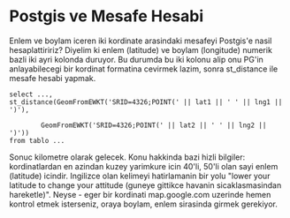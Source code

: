 # Postgis ve Mesafe Hesabi

Enlem ve boylam iceren iki kordinate arasindaki mesafeyi Postgis'e
nasil hesaplattiririz? Diyelim ki enlem (latitude) ve boylam
(longitude) numerik bazli iki ayri kolonda duruyor. Bu durumda bu iki
kolonu alip onu PG'in anlayabilecegi bir kordinat formatina cevirmek
lazim, sonra st_distance ile mesafe hesabi yapmak.

```
select ..., 
st_distance(GeomFromEWKT('SRID=4326;POINT(' || lat1 || ' ' || lng1 || ')'),
   
        GeomFromEWKT('SRID=4326;POINT(' || lat2 || ' ' || lng2 || ')'))
from tablo ...
```

Sonuc kilometre olarak gelecek. Konu hakkinda bazi hizli bilgiler:
kordinatlardan en azindan kuzey yarimkure icin 40'li, 50'li olan sayi
enlem (latitude) icindir. Ingilizce olan kelimeyi hatirlamanin bir
yolu "lower your latitude to change your attitude (guneye gittikce
havanin sicaklasmasindan hareketle)". Neyse -  eger bir kordinati
map.google.com uzerinde hemen kontrol etmek isterseniz, oraya boylam,
enlem sirasinda girmek gerekiyor. 
